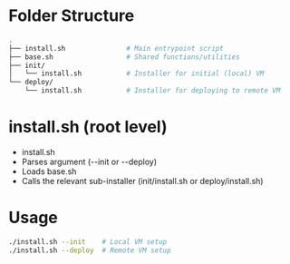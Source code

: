# Folder Structure
``` bash
.
├── install.sh               # Main entrypoint script
├── base.sh                  # Shared functions/utilities
├── init/
│   └── install.sh           # Installer for initial (local) VM
└── deploy/
    └── install.sh           # Installer for deploying to remote VM
```

# install.sh (root level)
- install.sh
- Parses argument (--init or --deploy)
- Loads base.sh
- Calls the relevant sub-installer (init/install.sh or deploy/install.sh)

# Usage
```bash
./install.sh --init    # Local VM setup
./install.sh --deploy  # Remote VM setup
````


